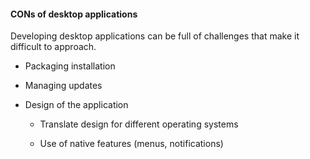 #### CONs of desktop applications

Developing desktop applications can be full of challenges that make it difficult
to approach.

- Packaging installation

- Managing updates

- Design of the application

    - Translate design for different operating systems

    - Use of native features (menus, notifications)
